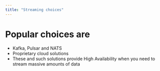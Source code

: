 ```yaml
---
title: "Streaming choices"
---
```

# Popular choices are
* Kafka, Pulsar and NATS
* Proprietary cloud solutions
* These and such solutions provide High Availability when you need to stream massive amounts of data
